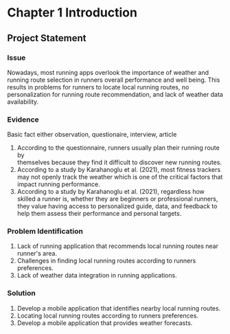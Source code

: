 # Chapter 1 Introduction
## Project Statement

### Issue
Nowadays, most running apps overlook the importance of weather and running route selection in runners overall performance and well being. This results in problems for runners to locate local running routes, no personalization for running route recommendation, and lack of weather data availability.

### Evidence
Basic fact either observation, questionaire, interview, article

1. According to the questionnaire, runners usually plan their running route by   
   themselves because they find it difficult to discover new running routes.
2. According to a study by Karahanoglu et al. (2021), most fitness trackers may not 
   openly track the weather which is one of the critical factors that impact 
   running performance.
3. According to a study by Karahanoglu et al. (2021), regardless how skilled a runner 
   is, whether they are beginners or professional runners, they value having access to 
   personalized guide, data, and feedback to help them assess their performance and 
   personal targets.

### Problem Identification
1. Lack of running application that recommends local running routes near runner's area.
2. Challenges in finding local running routes according to runners preferences.
3. Lack of weather data integration in running applications.

### Solution
1. Develop a mobile application that identifies nearby local running routes.
2. Locating local running routes according to runners preferences.
3. Develop a mobile application that provides weather forecasts.
